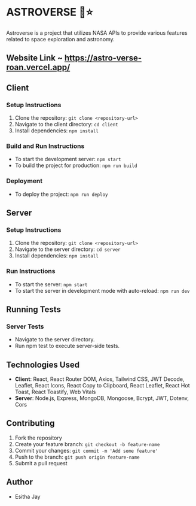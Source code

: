 # ASTROVERSE 🚀⭐

Astroverse is a project that utilizes NASA APIs to provide various features related to space exploration and astronomy. 

## Website Link ~ https://astro-verse-roan.vercel.app/

## Client

### Setup Instructions

1. Clone the repository: `git clone <repository-url>`
2. Navigate to the client directory: `cd client`
3. Install dependencies: `npm install`

### Build and Run Instructions

- To start the development server: `npm start`
- To build the project for production: `npm run build`

### Deployment

- To deploy the project: `npm run deploy`

## Server

### Setup Instructions

1. Clone the repository: `git clone <repository-url>`
2. Navigate to the server directory: `cd server`
3. Install dependencies: `npm install`

### Run Instructions

- To start the server: `npm start`
- To start the server in development mode with auto-reload: `npm run dev`

## Running Tests

### Server Tests
- Navigate to the server directory.
- Run npm test to execute server-side tests.

## Technologies Used

- **Client**: React, React Router DOM, Axios, Tailwind CSS, JWT Decode, Leaflet, React Icons, React Copy to Clipboard, React Leaflet, React Hot Toast, React Toastify, Web Vitals
- **Server**: Node.js, Express, MongoDB, Mongoose, Bcrypt, JWT, Dotenv, Cors

## Contributing

1. Fork the repository
2. Create your feature branch: `git checkout -b feature-name`
3. Commit your changes: `git commit -m 'Add some feature'`
4. Push to the branch: `git push origin feature-name`
5. Submit a pull request

## Author

- Esitha Jay
